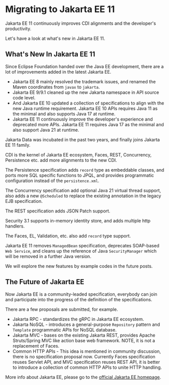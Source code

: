 # Migrating to Jakarta EE 11

Jakarta EE 11 continuously improves CDI alignments and the developer's productivity.

Let's have a look at what's new in Jakarta EE 11.

## What's New In Jakarta EE 11

 Since Eclipse Foundation handed over the Java EE development, there are a lot of improvements added in the latest Jakarta EE. 
 * Jakarta EE 8 mainly resolved the trademark issues, and renamed the Maven coordinates from `javax` to `jakarta`. 
 * Jakarta EE 9/9.1 cleaned up the new Jakarta namespace in API source code level.
 * And Jakarta EE 10 updated a collection of specifications to align with the new Java runtime requirement. Jakarta EE 10 APIs requires Java 11 as the minimal and also supports Java 17 at runtime.
 * Jakarta EE 11 continuously improve the developer's experience and deprecated more APIs. Jakarta EE 11 requires Java 17 as the minimal and also support Java 21 at runtime.

Jakarta Data was incubated in the past two years, and finally joins Jakarta EE 11 family. 

CDI is the kernel of Jakarta EE ecosystem, Faces, REST, Concurrency, Persistence etc. add more alignments to the new CDI.

The Persistence specification adds `record` type as embeddable classes, and ports more SQL specific functions to JPQL, and provides programmatic configuration instead of the `persistence.xml`. 

The Concurrency specification add optional Java 21 virtual thread support, also adds a new `@Scheduled` to replace the existing annotation in the legacy EJB specification.

The REST specification adds JSON Patch support.

Security 3.1 supports in-memory identity store, and adds multiple http handlers.

The Faces, EL, Validation, etc. also add `record` type support. 

Jakarta EE 11 removes `ManagedBean` specification, deprecates SOAP-based `Web Service`, and cleans up the reference of Java `SecurityManager` which will be removed in a further Java version.

We will explore the new features by example codes in the future posts.

## The Future of Jakarta EE

Now Jakarta EE is a community-leaded specification, everybody can join and participate into the progress of the definition of the specifications.

There are a few proposals are submitted, for example.

* Jakarta RPC  - standardizes the gRPC in Jakarta EE ecosystem.
* Jakarta NoSQL  - introduces a general-purpose `Repository` pattern and `Template` programmatic APIs for NoSQL database.
* Jakarta MVC - bases on the existing Jakarta REST, provides Apache Struts/Spring MVC like action base web framework. NOTE, it is not a replacement of Faces.
* Common HTTP APIs - This idea is mentioned in community discussion, there is no specification proposal now.  Currently Faces specification reuses Servlet API, and MVC specification reuses REST API, it is better to introduce a collection of common HTTP APIs to unite HTTP handling. 

More info about Jakarta EE, please go to the [official Jakarta EE homepage](https://jakarta.ee).
